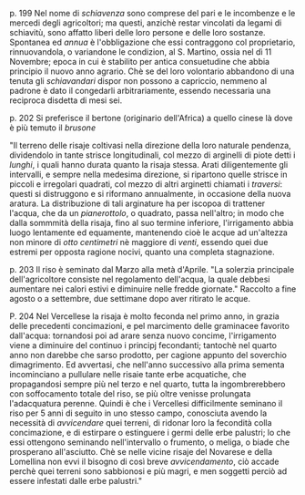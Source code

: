 p. 199 Nel nome di _schiavenza_ sono comprese del pari e le incombenze e le mercedi degli agricoltori; ma questi, anzichè restar vincolati da legami di schiavitù, sono affatto liberi delle loro persone e delle loro sostanze. Spontanea ed _annua_ è l'obbligazione che essi contraggono col proprietario, rinnuovandola, o variandone le condizion, al S. Martino, ossia nel dì 11 Novembre; epoca in cui è stabilito per antica consuetudine che abbia principio il nuovo anno agrario. Chè se del loro volontario abbandono di una tenuta gli _schiavandari_ dispor non possono a capriccio, nemmeno al padrone è dato il congedarli arbitrariamente, essendo necessaria una reciproca disdetta di mesi sei.

p. 202
Si preferisce il bertone (originario dell'Africa) a quello cinese là dove è più temuto il _brusone_

"Il terreno delle risaje coltivasi nella direzione della loro naturale pendenza, dividendolo in tante strisce longitudinali, col mezzo di arginelli di piote detti i _lunghi_, i quali hanno durata quanto la risaja stessa. Arati diligentemente gli intervalli, e sempre nella medesima direzione, si ripartono quelle strisce in piccoli e irregolari quadrati, col mezzo di altri arginetti chiamati i _traversi_: questi si distruggono e si riformano annualmente, in occasione della nuova aratura. La distribuzione di tali arginature ha per iscopoa di trattener l'acqua, che da un _pianerottolo_, o quadrato, passa nell'altro; in modo che dalla sommmità della risaja, fino al suo termine inferiore, l'irrigamento abbia luogo lentamente ed equamente, mantenendo cioè le acque ad un'altezza non minore di _otto centimetri_ nè maggiore di _venti_, essendo quei due estremi per opposta ragione nocivi, quanto una completa stagnazione.

p. 203
Il riso è seminato dal Marzo alla metà d'Aprile. "La solerzia principale dell'agricoltore consiste nel regolamento dell'acqua, la quale debbesi aumentare nei calori estivi e diminuire nelle fredde giornate."
Raccolto a fine agosto o a settembre, due settimane dopo aver ritirato le acque.

P. 204
Nel Vercellese la risaja è molto feconda nel primo anno, in grazia delle precedenti concimazioni, e pel marcimento delle graminacee favorito dall'acqua: tornandosi poi ad arare senza nuovo concime, l'irrigamento viene a diminuire del continuo i principj fecondanti; tantochè nel quarto anno non darebbe che sarso prodotto, per cagione appunto del soverchio dimagrimento. Ed avvertasi, che nell'anno successivo alla prima sementa incominciano a pullulare nelle risaie tante erbe acquatiche, che propagandosi sempre più nel terzo e nel quarto, tutta la ingombrerebbero con soffocamento totale del riso, se più oltre venisse prolungata l'adacquatura perenne. Quindi è che i Vercellesi difficilmente seminano il riso per 5 anni di seguito in uno stesso campo, conosciuta avendo la necessità di _avvicendare_ quei terreni, di ridonar loro la fecondità colla concimazione, e di estirpare o estinguere i germi delle erbe palustri; lo che essi ottengono seminando nell'intervallo o frumento, o meliga, o biade che prosperano all'asciutto. Chè se nelle vicine risaje del Novarese e della Lomellina non evvi il bisogno di così breve _avvicendamento_, ciò accade perchè quei terreni sono sabbionosi e più magri, e men soggetti perciò ad essere infestati dalle erbe palustri."